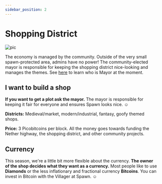 ```yaml
---
sidebar_position: 2
---
```


# Shopping District

![pic](/img/season2/spawn.png)

The economy is managed by the community. Outside of the very small spawn-protected area, admins have no power! The community-elected mayor is responsible for keeping the shopping district nice-looking and manages the themes. See [here](./season2.md) to learn who is Mayor at the moment.

## I want to build a shop

**If you want to get a plot ask the mayor.** The mayor is responsible for keeping it fair for everyone and ensures Spawn looks nice. ☺️ 

**Districts:** Medieval/market, modern/industrial, fantasy, goofy themed shops.

**Price:** 3 Picobitcoins per block. All the money goes towards funding the Nether highway, the shopping district, and other community projects.

## Currency

This season, we're a little bit more flexible about the currency. **The owner of the shop decides what they want as a currency.** Most people like to use **Diamonds** or the less inflationary and fractional currency **Bitcoins**. You can invest in Bitcoin with the Villager at Spawn. ☺️